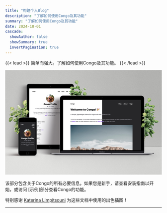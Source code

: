 ```yaml
---
title: "构建个人Blog"
description: "了解如何使用Congo及其功能"
summary: "了解如何使用Congo及其功能"
date: 2024-10-01
cascade:
  showAuthor: false
  showSummary: true
  invertPagination: true
---
```


{{< lead >}}
简单而强大。了解如何使用Congo及其功能。
{{< /lead >}}

![Screenshots of Congo on an iPhone, iPad and MacBook](screenshot.png)

该部分包含关于Congo的所有必要信息。如果您是新手，请查看安装指南以开始，或访问 [示例]部分查看Congo的功能。

特别感谢 [Katerina Limpitsouni](https://ninalimpi.com) 为这些文档中使用的出色插图！

---
